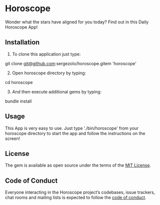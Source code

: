 # Horoscope

Wonder what the stars have aligned for you today? Find out in this Daily Horoscope App!

## Installation

1. To clone this application just type:

  git clone git@github.com:sergezolo/horoscope.gitem 'horoscope'

2. Open horoscope directory by typing:

  cd horoscope

3. And then execute additional gems by typing:

  bundle install

## Usage

This App is very easy to use. Just type './bin/horoscope' from your horoscope directory to start the app and follow the instructions on the screen! 

## License

The gem is available as open source under the terms of the [MIT License](https://opensource.org/licenses/MIT).

## Code of Conduct

Everyone interacting in the Horoscope project’s codebases, issue trackers, chat rooms and mailing lists is expected to follow the [code of conduct](https://github.com/'proactive-program-5871'/horoscope/blob/master/CODE_OF_CONDUCT.md).
